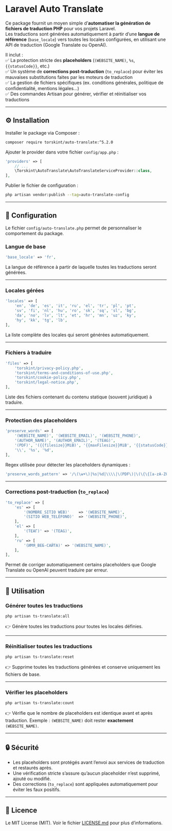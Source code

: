 # Laravel Auto Translate

Ce package fournit un moyen simple d’**automatiser la génération de fichiers de traduction PHP** pour vos projets Laravel.  
Les traductions sont générées automatiquement à partir d’une **langue de référence** (`base_locale`) vers toutes les locales configurées, en utilisant une API de traduction (Google Translate ou OpenAI).

Il inclut :  
✅ La protection stricte des **placeholders** (`(WEBSITE_NAME)`, `%s`, `{{statusCode}}`, etc.)  
✅ Un système de **corrections post-traduction** (`to_replace`) pour éviter les mauvaises substitutions faites par les moteurs de traduction  
✅ La gestion de fichiers spécifiques (ex. conditions générales, politique de confidentialité, mentions légales…)  
✅ Des commandes Artisan pour générer, vérifier et réinitialiser vos traductions  

---

## ⚙️ Installation

Installer le package via Composer :

```bash
composer require torskint/auto-translate:^5.2.0
````

Ajouter le provider dans votre fichier `config/app.php` :

```php
'providers' => [
    // ...
    \Torskint\AutoTranslate\AutoTranslateServiceProvider::class,
],
```

Publier le fichier de configuration :

```bash
php artisan vendor:publish --tag=auto-translate-config
```

---

## 📂 Configuration

Le fichier `config/auto-translate.php` permet de personnaliser le comportement du package.

### Langue de base

```php
'base_locale' => 'fr',
```

La langue de référence à partir de laquelle toutes les traductions seront générées.

---

### Locales gérées

```php
'locales' => [
    'en', 'de', 'es', 'it', 'ru', 'el', 'tr', 'pl', 'pt',
    'sv', 'fi', 'nl', 'hu', 'ro', 'sk', 'sq', 'sl', 'bg',
    'da', 'no', 'lv', 'lt', 'et', 'hr', 'mn', 'uz', 'ky',
    'hy', 'kk', 'tg', 'lb',
],
```

La liste complète des locales qui seront générées automatiquement.

---

### Fichiers à traduire

```php
'files' => [
    'torskint/privacy-policy.php',
    'torskint/terms-and-conditions-of-use.php',
    'torskint/cookie-policy.php',
    'torskint/legal-notice.php',
],
```

Liste des fichiers contenant du contenu statique (souvent juridique) à traduire.

---

### Protection des placeholders

```php
'preserve_words' => [
    '(WEBSITE_NAME)', '(WEBSITE_EMAIL)', '(WEBSITE_PHONE)',
    '(AUTHOR_NAME)', '(AUTHOR_EMAIL)', '(TEAG)',
    '(PDF)', '({{filesize}}MiB)', '{{maxFilesize}}MiB', '{{statusCode}}',
    '\\', '%s', '%d',
],
```

Regex utilisée pour détecter les placeholders dynamiques :

```php
'preserve_words_pattern' => '/\(\w+\)|%s|%d|\\\\|\(PDF\)|\(\{\{[a-zA-Z0-9_]+\}\}MiB\)|\{\{[a-zA-Z0-9_]+\}\}MiB|\{\{[a-zA-Z0-9_]+\}\}/',
```

---

### Corrections post-traduction (`to_replace`)

```php
'to_replace' => [
    'es' => [
        '(NOMBRE_SITIO WEB)'    => '(WEBSITE_NAME)',
        '(SITIO WEB_TELÉFONO)'  => '(WEBSITE_PHONE)',
    ],
    'el' => [
        '(ΤΕΑΓ)' => '(TEAG)',
    ],
    'ru' => [
        '(ИМЯ_ВЕБ-САЙТА)' => '(WEBSITE_NAME)',
    ],
],
```

Permet de corriger automatiquement certains placeholders que Google Translate ou OpenAI peuvent traduire par erreur.

---

## 🚀 Utilisation

### Générer toutes les traductions

```bash
php artisan ts-translate:all
```

👉 Génère toutes les traductions pour toutes les locales définies.

---

### Réinitialiser toutes les traductions

```bash
php artisan ts-translate:reset
```

👉 Supprime toutes les traductions générées et conserve uniquement les fichiers de base.

---

### Vérifier les placeholders

```bash
php artisan ts-translate:count
```

👉 Vérifie que le nombre de placeholders est identique avant et après traduction.
Exemple : `(WEBSITE_NAME)` doit rester **exactement** `(WEBSITE_NAME)`.

---

## 🔒 Sécurité

* Les placeholders sont protégés avant l’envoi aux services de traduction et restaurés après.
* Une vérification stricte s’assure qu’aucun placeholder n’est supprimé, ajouté ou modifié.
* Des corrections (`to_replace`) sont appliquées automatiquement pour éviter les faux positifs.

---

## 📜 Licence

Le MIT License (MIT). Voir le fichier [LICENSE.md](LICENSE.md) pour plus d’informations.
